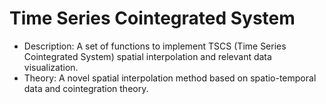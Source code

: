 # Time Series Cointegrated System
* Description: A set of functions to implement TSCS (Time Series Cointegrated System) spatial interpolation and relevant data visualization.
* Theory: A novel spatial interpolation method based on spatio-temporal data and cointegration theory.

